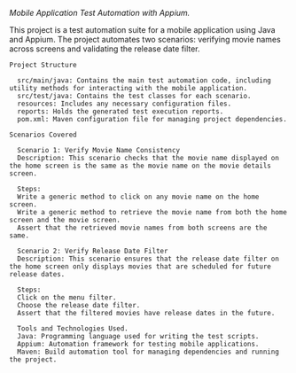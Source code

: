 *Mobile Application Test Automation with Appium.*

This project is a test automation suite for a mobile application using Java and Appium. The project automates two scenarios: verifying movie names across screens and validating the release date filter.

    Project Structure
    
      src/main/java: Contains the main test automation code, including utility methods for interacting with the mobile application.
      src/test/java: Contains the test classes for each scenario.
      resources: Includes any necessary configuration files.
      reports: Holds the generated test execution reports.
      pom.xml: Maven configuration file for managing project dependencies.
      
    Scenarios Covered
     
      Scenario 1: Verify Movie Name Consistency
      Description: This scenario checks that the movie name displayed on the home screen is the same as the movie name on the movie details screen.
     
      Steps:
      Write a generic method to click on any movie name on the home screen.
      Write a generic method to retrieve the movie name from both the home screen and the movie screen.
      Assert that the retrieved movie names from both screens are the same.
     
      Scenario 2: Verify Release Date Filter
      Description: This scenario ensures that the release date filter on the home screen only displays movies that are scheduled for future release dates.
    
      Steps:
      Click on the menu filter.
      Choose the release date filter.
      Assert that the filtered movies have release dates in the future.
      
      Tools and Technologies Used.
      Java: Programming language used for writing the test scripts.
      Appium: Automation framework for testing mobile applications.
      Maven: Build automation tool for managing dependencies and running the project.
